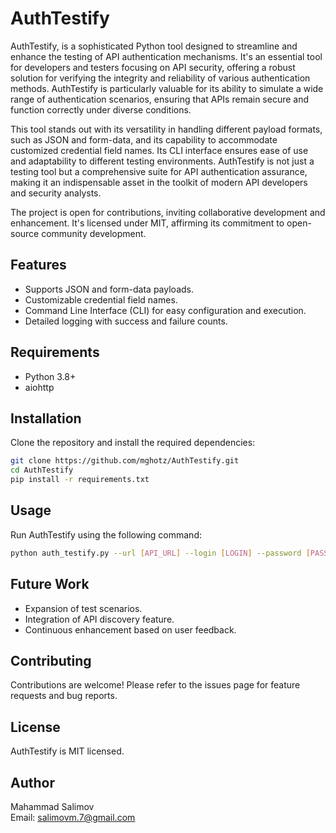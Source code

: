 # AuthTestify

AuthTestify, is a sophisticated Python tool designed to streamline and enhance the testing of API authentication mechanisms. It's an essential tool for developers and testers focusing on API security, offering a robust solution for verifying the integrity and reliability of various authentication methods. AuthTestify is particularly valuable for its ability to simulate a wide range of authentication scenarios, ensuring that APIs remain secure and function correctly under diverse conditions.

This tool stands out with its versatility in handling different payload formats, such as JSON and form-data, and its capability to accommodate customized credential field names. Its CLI interface ensures ease of use and adaptability to different testing environments. AuthTestify is not just a testing tool but a comprehensive suite for API authentication assurance, making it an indispensable asset in the toolkit of modern API developers and security analysts.

The project is open for contributions, inviting collaborative development and enhancement. It's licensed under MIT, affirming its commitment to open-source community development.

## Features

- Supports JSON and form-data payloads.
- Customizable credential field names.
- Command Line Interface (CLI) for easy configuration and execution.
- Detailed logging with success and failure counts.

## Requirements

- Python 3.8+
- aiohttp

## Installation

Clone the repository and install the required dependencies:

```bash
git clone https://github.com/mghotz/AuthTestify.git
cd AuthTestify
pip install -r requirements.txt
```

## Usage

Run AuthTestify using the following command:

```bash
python auth_testify.py --url [API_URL] --login [LOGIN] --password [PASSWORD] --login-field [LOGIN_FIELD] --password-field [PASSWORD_FIELD] --payload-format [PAYLOAD_FORMAT]
```

## Future Work

- Expansion of test scenarios.
- Integration of API discovery feature.
- Continuous enhancement based on user feedback.

## Contributing

Contributions are welcome! Please refer to the issues page for feature requests and bug reports.

## License

AuthTestify is MIT licensed.

## Author

Mahammad Salimov  
Email: salimovm.7@gmail.com
